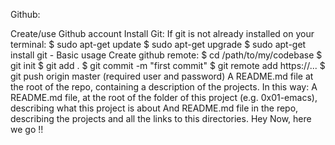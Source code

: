 
Github:

Create/use Github account
Install Git:
If git is not already installed on your terminal:
$ sudo apt-get update
$ sudo apt-get upgrade
$ sudo apt-get install git - Basic usage
Create github remote:
$ cd /path/to/my/codebase
$ git init
$ git add .
$ git commit -m "first commit"
$ git remote add https://...
$ git push origin master (required user and password)
A README.md file at the root of the repo, containing a description of the projects. In this way:
A README.md file, at the root of the folder of this project (e.g. 0x01-emacs), describing what this project is about
And README.md file in the repo, describing the projects and all the links to this directories.
Hey Now, here we go !!